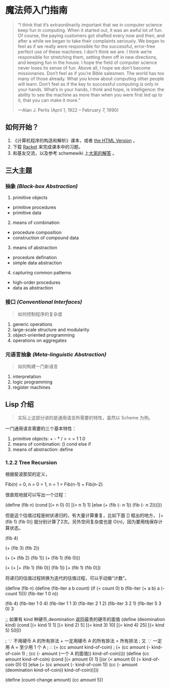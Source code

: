 # 魔法师入门指南

> “I think that it’s extraordinarily important that we in computer science keep fun in computing.
> When it started out, it was an awful lot of fun. Of course, the paying customers got shafted every now and then,
> and after a while we began to take their complaints seriously. We began to feel as if
> we really were responsible for the successful, error-free perfect use of these machines.
> I don’t think we are. I think we’re responsible for stretching them, setting them off in new directions,
> and keeping fun in the house. I hope the field of computer science never loses its sense of fun.
> Above all, I hope we don’t become missionaries. Don’t feel as if you’re Bible salesmen. The world has too many of those already.
> What you know about computing other people will learn. Don’t feel as if the key to successful computing is only in your hands.
> What’s in your hands, I think and hope, is intelligence:
> the ability to see the machine as more than when you were first led up to it, that you can make it more.”
>
> —Alan J. Perlis (April 1, 1922 – February 7, 1990)

## 如何开始？

1. 《计算机程序的构造和解析》课本，或者 [the HTML Version](http://sarabander.github.io/sicp/) 。
2. 下载 [Racket](https://download.racket-lang.org/) 来完成课本中的习题。
3. 和基友交流，以及参考 schemewiki 上[大家的解答](http://community.schemewiki.org/?SICP-Solutions) 。

## 三大主题

### 抽象 *(Black-box Abstraction)*

1. primitive objects
  - primitive procedures
  - primitive data
2. means of combination
  - procedure composition
  - construction of compound data
3. means of abstraction
  - procedure defination
  - simple data abstraction
4. capturing common patterns
  - high-order procedures
  - data as abstraction

### 接口 *(Conventional Interfaces)*
> 如何控制程序的复杂度

1. generic operations
2. large-scale structure and modularity
3. object-oriented programming
4. operations on aggregates

### 元语言抽象 *(Meta-linguistic Abstraction)*
> 如何构建一门新语言

1. interpretation
2. logic programming
3. register machines

## Lisp 介绍

> 实际上这部分讲的是通用语言所需要的特性，虽然以 Scheme 为例。

一门通用语言需要的三个基本特性：

1. primitive objects: + - * / > < = 1 1.0
2. means of combination: () cond else if
3. means of abstraction: define

### 1.2.2 Tree Recursion

根据斐波那契的定义，

  Fib(n) = 0, n = 0
         = 1, n = 1
         = Fib(n-1) + Fib(n-2)

很直观地就可以写出一个过程：

(define (fib n)
  (cond [(= n 0) 0]
        [(= n 1) 1]
        [else (+ (fib (- n 1))
                 (fib (- n 2)))]))

但是这个估值过程是树状递归的，有大量计算重复，比如下面 [] 框出的地方， [+ (fib 1) (fib 0)] 就分别计算了2次。另外空间复杂度也是 O(n)，因为要用栈保存计算状态。

(fib 4)

(+ (fib 3)
   (fib 2))

(+ (+ (fib 2)
      (fib 1))
   (+ (fib 1)
      (fib 0)))

(+ (+ [+ (fib 1)
         (fib 0)]
      (fib 1))
   [+ (fib 1)
      (fib 0)])

将递归的估值过程转换为迭代的估值过程，可以手动做“计数”。

(define (fib n)
  (define (fib-iter a b count)
    (if (= count 0)
        b
        (fib-iter (+ a b) a (- count 1))))
  (fib-iter 1 0 n))

(fib 4)
(fib-iter 1 0 4)
(fib-iter 1 1 3)
(fib-iter 2 1 2)
(fib-iter 3 2 1)
(fib-iter 5 3 0)
3

;; 如果有 kind 种硬币,deomination 返回最贵的硬币的面值
(define (deomination kind)
  (cond [(= kind 1) 1]
        [(= kind 2) 5]
        [(= kind 3) 10]
        [(= kind 4) 25]
        [(= kind 5) 50]))

; ∵ 不用硬币 A 的所有排法 + 一定用硬币 A 的所有排法 = 所有排法
; 又 ∵ 一定用 A = 至少用 1 个 A
; ∴ (= (cc amount kind-of-coin)
;      (+ (cc amount (- kind-of-coin 1)
;         (cc (- amount (一个 A 的面值)) kind-of-coin))))
(define (cc amount kind-of-coin)
  (cond [(= amount 0)
         1]
        [(or (< amount 0) (= kind-of-coin 0))
         0]
        [else
         (+ (cc amount (- kind-of-coin 1))
            (cc (- amount (deomination kind-of-coin)) kind-of-coin))]))

(define (count-change amount)
  (cc amount 5))